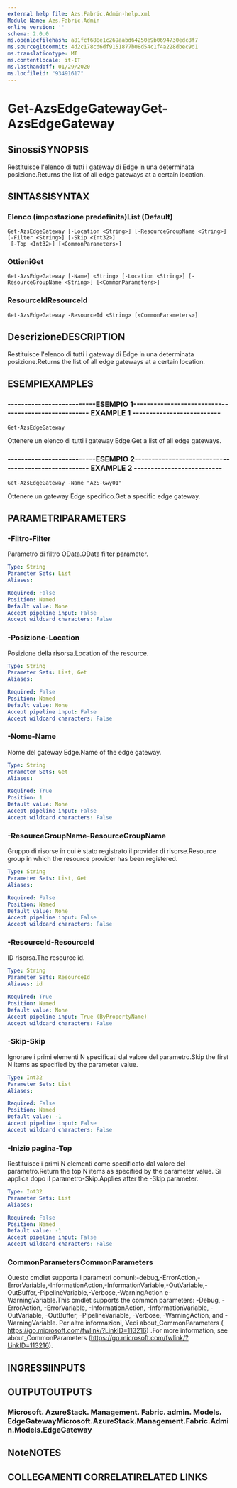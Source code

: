 ```yaml
---
external help file: Azs.Fabric.Admin-help.xml
Module Name: Azs.Fabric.Admin
online version: ''
schema: 2.0.0
ms.openlocfilehash: a81fcf688e1c269aabd64250e9b0694730edc8f7
ms.sourcegitcommit: 4d2c178cd6df9151877b08d54c1f4a228dbec9d1
ms.translationtype: MT
ms.contentlocale: it-IT
ms.lasthandoff: 01/29/2020
ms.locfileid: "93491617"
---
```

# <span data-ttu-id="a50cf-101">Get-AzsEdgeGateway</span><span class="sxs-lookup"><span data-stu-id="a50cf-101">Get-AzsEdgeGateway</span></span>

## <span data-ttu-id="a50cf-102">Sinossi</span><span class="sxs-lookup"><span data-stu-id="a50cf-102">SYNOPSIS</span></span>
<span data-ttu-id="a50cf-103">Restituisce l'elenco di tutti i gateway di Edge in una determinata posizione.</span><span class="sxs-lookup"><span data-stu-id="a50cf-103">Returns the list of all edge gateways at a certain location.</span></span>

## <span data-ttu-id="a50cf-104">SINTASSI</span><span class="sxs-lookup"><span data-stu-id="a50cf-104">SYNTAX</span></span>

### <span data-ttu-id="a50cf-105">Elenco (impostazione predefinita)</span><span class="sxs-lookup"><span data-stu-id="a50cf-105">List (Default)</span></span>
```
Get-AzsEdgeGateway [-Location <String>] [-ResourceGroupName <String>] [-Filter <String>] [-Skip <Int32>]
 [-Top <Int32>] [<CommonParameters>]
```

### <span data-ttu-id="a50cf-106">Ottieni</span><span class="sxs-lookup"><span data-stu-id="a50cf-106">Get</span></span>
```
Get-AzsEdgeGateway [-Name] <String> [-Location <String>] [-ResourceGroupName <String>] [<CommonParameters>]
```

### <span data-ttu-id="a50cf-107">ResourceId</span><span class="sxs-lookup"><span data-stu-id="a50cf-107">ResourceId</span></span>
```
Get-AzsEdgeGateway -ResourceId <String> [<CommonParameters>]
```

## <span data-ttu-id="a50cf-108">Descrizione</span><span class="sxs-lookup"><span data-stu-id="a50cf-108">DESCRIPTION</span></span>
<span data-ttu-id="a50cf-109">Restituisce l'elenco di tutti i gateway di Edge in una determinata posizione.</span><span class="sxs-lookup"><span data-stu-id="a50cf-109">Returns the list of all edge gateways at a certain location.</span></span>

## <span data-ttu-id="a50cf-110">ESEMPI</span><span class="sxs-lookup"><span data-stu-id="a50cf-110">EXAMPLES</span></span>

### <span data-ttu-id="a50cf-111">--------------------------ESEMPIO 1--------------------------</span><span class="sxs-lookup"><span data-stu-id="a50cf-111">-------------------------- EXAMPLE 1 --------------------------</span></span>
```
Get-AzsEdgeGateway
```

<span data-ttu-id="a50cf-112">Ottenere un elenco di tutti i gateway Edge.</span><span class="sxs-lookup"><span data-stu-id="a50cf-112">Get a list of all edge gateways.</span></span>

### <span data-ttu-id="a50cf-113">--------------------------ESEMPIO 2--------------------------</span><span class="sxs-lookup"><span data-stu-id="a50cf-113">-------------------------- EXAMPLE 2 --------------------------</span></span>
```
Get-AzsEdgeGateway -Name "AzS-Gwy01"
```

<span data-ttu-id="a50cf-114">Ottenere un gateway Edge specifico.</span><span class="sxs-lookup"><span data-stu-id="a50cf-114">Get a specific edge gateway.</span></span>

## <span data-ttu-id="a50cf-115">PARAMETRI</span><span class="sxs-lookup"><span data-stu-id="a50cf-115">PARAMETERS</span></span>

### <span data-ttu-id="a50cf-116">-Filtro</span><span class="sxs-lookup"><span data-stu-id="a50cf-116">-Filter</span></span>
<span data-ttu-id="a50cf-117">Parametro di filtro OData.</span><span class="sxs-lookup"><span data-stu-id="a50cf-117">OData filter parameter.</span></span>

```yaml
Type: String
Parameter Sets: List
Aliases: 

Required: False
Position: Named
Default value: None
Accept pipeline input: False
Accept wildcard characters: False
```

### <span data-ttu-id="a50cf-118">-Posizione</span><span class="sxs-lookup"><span data-stu-id="a50cf-118">-Location</span></span>
<span data-ttu-id="a50cf-119">Posizione della risorsa.</span><span class="sxs-lookup"><span data-stu-id="a50cf-119">Location of the resource.</span></span>

```yaml
Type: String
Parameter Sets: List, Get
Aliases: 

Required: False
Position: Named
Default value: None
Accept pipeline input: False
Accept wildcard characters: False
```

### <span data-ttu-id="a50cf-120">-Nome</span><span class="sxs-lookup"><span data-stu-id="a50cf-120">-Name</span></span>
<span data-ttu-id="a50cf-121">Nome del gateway Edge.</span><span class="sxs-lookup"><span data-stu-id="a50cf-121">Name of the edge gateway.</span></span>

```yaml
Type: String
Parameter Sets: Get
Aliases: 

Required: True
Position: 1
Default value: None
Accept pipeline input: False
Accept wildcard characters: False
```

### <span data-ttu-id="a50cf-122">-ResourceGroupName</span><span class="sxs-lookup"><span data-stu-id="a50cf-122">-ResourceGroupName</span></span>
<span data-ttu-id="a50cf-123">Gruppo di risorse in cui è stato registrato il provider di risorse.</span><span class="sxs-lookup"><span data-stu-id="a50cf-123">Resource group in which the resource provider has been registered.</span></span>

```yaml
Type: String
Parameter Sets: List, Get
Aliases: 

Required: False
Position: Named
Default value: None
Accept pipeline input: False
Accept wildcard characters: False
```

### <span data-ttu-id="a50cf-124">-ResourceId</span><span class="sxs-lookup"><span data-stu-id="a50cf-124">-ResourceId</span></span>
<span data-ttu-id="a50cf-125">ID risorsa.</span><span class="sxs-lookup"><span data-stu-id="a50cf-125">The resource id.</span></span>

```yaml
Type: String
Parameter Sets: ResourceId
Aliases: id

Required: True
Position: Named
Default value: None
Accept pipeline input: True (ByPropertyName)
Accept wildcard characters: False
```

### <span data-ttu-id="a50cf-126">-Skip</span><span class="sxs-lookup"><span data-stu-id="a50cf-126">-Skip</span></span>
<span data-ttu-id="a50cf-127">Ignorare i primi elementi N specificati dal valore del parametro.</span><span class="sxs-lookup"><span data-stu-id="a50cf-127">Skip the first N items as specified by the parameter value.</span></span>

```yaml
Type: Int32
Parameter Sets: List
Aliases: 

Required: False
Position: Named
Default value: -1
Accept pipeline input: False
Accept wildcard characters: False
```

### <span data-ttu-id="a50cf-128">-Inizio pagina</span><span class="sxs-lookup"><span data-stu-id="a50cf-128">-Top</span></span>
<span data-ttu-id="a50cf-129">Restituisce i primi N elementi come specificato dal valore del parametro.</span><span class="sxs-lookup"><span data-stu-id="a50cf-129">Return the top N items as specified by the parameter value.</span></span>
<span data-ttu-id="a50cf-130">Si applica dopo il parametro-Skip.</span><span class="sxs-lookup"><span data-stu-id="a50cf-130">Applies after the -Skip parameter.</span></span>

```yaml
Type: Int32
Parameter Sets: List
Aliases: 

Required: False
Position: Named
Default value: -1
Accept pipeline input: False
Accept wildcard characters: False
```

### <span data-ttu-id="a50cf-131">CommonParameters</span><span class="sxs-lookup"><span data-stu-id="a50cf-131">CommonParameters</span></span>
<span data-ttu-id="a50cf-132">Questo cmdlet supporta i parametri comuni:-debug,-ErrorAction,-ErrorVariable,-InformationAction,-InformationVariable,-OutVariable,-OutBuffer,-PipelineVariable,-Verbose,-WarningAction e-WarningVariable.</span><span class="sxs-lookup"><span data-stu-id="a50cf-132">This cmdlet supports the common parameters: -Debug, -ErrorAction, -ErrorVariable, -InformationAction, -InformationVariable, -OutVariable, -OutBuffer, -PipelineVariable, -Verbose, -WarningAction, and -WarningVariable.</span></span> <span data-ttu-id="a50cf-133">Per altre informazioni, Vedi about_CommonParameters ( https://go.microsoft.com/fwlink/?LinkID=113216) .</span><span class="sxs-lookup"><span data-stu-id="a50cf-133">For more information, see about_CommonParameters (https://go.microsoft.com/fwlink/?LinkID=113216).</span></span>

## <span data-ttu-id="a50cf-134">INGRESSI</span><span class="sxs-lookup"><span data-stu-id="a50cf-134">INPUTS</span></span>

## <span data-ttu-id="a50cf-135">OUTPUT</span><span class="sxs-lookup"><span data-stu-id="a50cf-135">OUTPUTS</span></span>

### <span data-ttu-id="a50cf-136">Microsoft. AzureStack. Management. Fabric. admin. Models. EdgeGateway</span><span class="sxs-lookup"><span data-stu-id="a50cf-136">Microsoft.AzureStack.Management.Fabric.Admin.Models.EdgeGateway</span></span>

## <span data-ttu-id="a50cf-137">Note</span><span class="sxs-lookup"><span data-stu-id="a50cf-137">NOTES</span></span>

## <span data-ttu-id="a50cf-138">COLLEGAMENTI CORRELATI</span><span class="sxs-lookup"><span data-stu-id="a50cf-138">RELATED LINKS</span></span>

